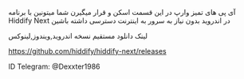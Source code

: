 آی پی های تمیز وارپ در این قسمت اسکن و قرار میگیرن
شما میتونین با برنامه Hiddify Next در اندروید بدون نیاز به سرور به اینترنت دسترسی داشته باشین

 لینک دانلود مستقیم نسخه اندروید,ویندوز,لینوکس

https://github.com/hiddify/hiddify-next/releases


ID Telegram: @Dexxter1986




